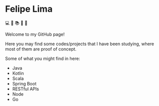 # Felipe Lima

:computer:
:movie_camera:
:books:
:hamburger:
:pizza: 

Welcome to my GitHub page!

Here you may find some codes/projects that I have been studying, where most of them are proof of concept.

Some of what you might find in here:
- Java
- Kotlin
- Scala
- Spring Boot
- RESTful APIs
- Node
- Go
